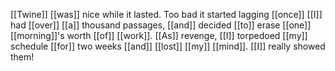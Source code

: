 [[Twine]] [[was]] nice while it lasted. Too bad it started lagging [[once]] [[I]] had [[over]] [[a]] thousand passages, [[and]] decided [[to]] erase [[one]] [[morning]]'s worth [[of]] [[work]]. [[As]] revenge, [[I]] torpedoed [[my]] schedule [[for]] two weeks [[and]] [[lost]] [[my]] [[mind]]. [[I]] really showed them!